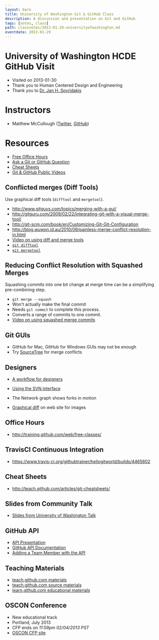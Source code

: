 ```yaml
---
layout: bare
title: University of Washington Git & GitHub Class
description: A discussion and presentation on Git and GitHub
tags: [notes, class]
path: classnotes/2013-01-29-universityofwashington.md
eventdate: 2013-01-29
---
```


# University of Washington HCDE GitHub Visit
* Visited on 2013-01-30
* Thank you to Human Centered Design and Engineering
* Thank you to [Dr. Jan H. Spyridakis](http://www.hcde.uw.edu/jansp)

# Instructors
* Matthew McCullough ([Twitter](http://twitter.com/matthewmccull), [GitHub](https://github.com/matthewmccullough))

# Resources
* [Free Office Hours](http://training.github.com/web/free-classes/)
* [Ask a Git or GitHub Question](https://github.com/githubtraining/feedback)
* [Cheat Sheets](http://teach.github.com/articles/git-cheatsheets/)
* [Git & GitHub Public Videos](http://www.youtube.com/github)

## Conflicted merges (Diff Tools)
Use graphical diff tools (`difftool` and `mergetool`).

* <http://www.gitguys.com/topics/merging-with-a-gui/>
* <http://gitguru.com/2009/02/22/integrating-git-with-a-visual-merge-tool/>
* <http://git-scm.com/book/en/Customizing-Git-Git-Configuration>
* <http://blog.wuwon.id.au/2010/09/painless-merge-conflict-resolution-in.html>
* [Video on using diff and merge tools](https://www.youtube.com/watch?v=xfh13LcgqIU)
* [`git difftool`](http://git-scm.com/docs/git-difftool)
* [`git mergetool`](http://git-scm.com/docs/git-mergetool)

## Reducing Conflict Resolution with Squashed Merges
Squashing commits into one bit change at merge time can be a simplifying pre-combining step.

* `git merge --squash`
* Won't actually make the final commit
* Needs `git commit` to complete this process.
* Converts a range of commits to one commit.
* [Video on using squashed merge commits](https://www.youtube.com/watch?v=7FlR3qZV_h0)

## Git GUIs
* GitHub for Mac, GitHub for Windows GUIs may not be enough
* Try [SourceTree](http://www.sourcetreeapp.com) for merge conflicts

## Designers
* [A workflow for designers](http://blog.teamtreehouse.com/git-for-designers-part-1)
* [Using the SVN interface](https://github.com/blog/1178-collaborating-on-github-with-subversion)

* The Network graph shows forks in motion
* [Graphical diff](https://github.com/githubtrainer/hellogitworld/commit/7c0ffa9d88616972bb84befbec40a2212478149e) on web site for images

## Office Hours
* <http://training.github.com/web/free-classes/>

## TravisCI Continuous Integration
* <https://www.travis-ci.org/githubtrainer/hellogitworld/builds/4465602>

## Cheat Sheets
* <http://teach.github.com/articles/git-cheatsheets/>

## Slides from Community Talk
* [Slides from University of Washington Talk](https://speakerdeck.com/matthewmccullough/git-and-github-at-washington-university)

## GitHub API
* [API Presentation](http://teach.github.com/presentations/github-api.html)
* [GitHub API Documentation](http://developer.github.com)
* [Adding a Team Member with the API](http://developer.github.com/v3/orgs/teams/#add-team-member)

## Teaching Materials
* [teach.github.com materials](http://teach.github.com)
* [teach.github.com source materials](https://github.com/github/teach.github.com)
* [learn.github.com educational materials](http://learn.github.com)

## OSCON Conference
* New educational track
* Portland, July 2013
* CFP ends on _11:59pm 02/04/2013 PST_
* [OSCON CFP site](http://www.oscon.com/oscon2013/public/cfp/251)

